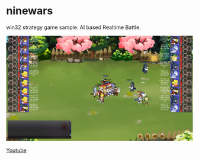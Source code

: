 # ninewars
win32 strategy game sample.
AI based Realtime Battle.

![ninewars](./ninewars.png)

[Youtube](https://www.youtube.com/watch?v=cXwk5lkvm_Y)

